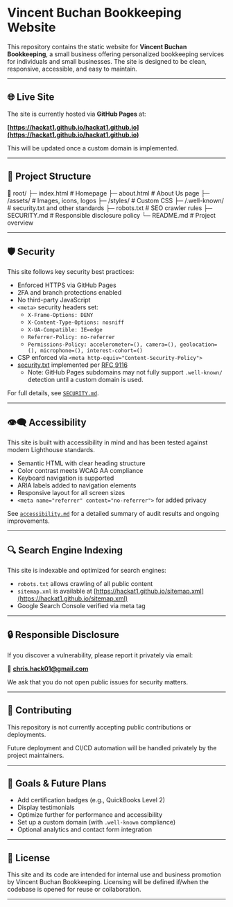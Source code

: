 # Vincent Buchan Bookkeeping Website

This repository contains the static website for **Vincent Buchan Bookkeeping**, a small business offering personalized bookkeeping services for individuals and small businesses. The site is designed to be clean, responsive, accessible, and easy to maintain.

---

## 🌐 Live Site

The site is currently hosted via **GitHub Pages** at:

**[https://hackat1.github.io/hackat1.github.io](https://hackat1.github.io/hackat1.github.io)**

This will be updated once a custom domain is implemented.

---

## 📁 Project Structure

📁 root/
├─ index.html # Homepage
├─ about.html # About Us page
├─ /assets/ # Images, icons, logos
├─ /styles/ # Custom CSS
├─ /.well-known/ # security.txt and other standards
├─ robots.txt # SEO crawler rules
├─ SECURITY.md # Responsible disclosure policy
└─ README.md # Project overview

---

## 🛡️ Security

This site follows key security best practices:

- Enforced HTTPS via GitHub Pages
- 2FA and branch protections enabled
- No third-party JavaScript
- `<meta>` security headers set:
  - `X-Frame-Options: DENY`
  - `X-Content-Type-Options: nosniff`
  - `X-UA-Compatible: IE=edge`
  - `Referrer-Policy: no-referrer`
  - `Permissions-Policy: accelerometer=(), camera=(), geolocation=(), microphone=(), interest-cohort=()`
- CSP enforced via `<meta http-equiv="Content-Security-Policy">`
- [security.txt](https://hackat1.github.io/.well-known/security.txt) implemented per [RFC 9116](https://datatracker.ietf.org/doc/html/rfc9116)
  - Note: GitHub Pages subdomains may not fully support `.well-known/` detection until a custom domain is used.

For full details, see [`SECURITY.md`](./SECURITY.md).

---

## 👁️‍🗨️ Accessibility

This site is built with accessibility in mind and has been tested against modern Lighthouse standards.

- Semantic HTML with clear heading structure
- Color contrast meets WCAG AA compliance
- Keyboard navigation is supported
- ARIA labels added to navigation elements
- Responsive layout for all screen sizes
- `<meta name="referrer" content="no-referrer">` for added privacy

See [`accessibility.md`](accessibility.md) for a detailed summary of audit results and ongoing improvements.

---

## 🔍 Search Engine Indexing

This site is indexable and optimized for search engines:

- `robots.txt` allows crawling of all public content  
- `sitemap.xml` is available at [https://hackat1.github.io/sitemap.xml](https://hackat1.github.io/sitemap.xml)  
- Google Search Console verified via meta tag

---

## 🔒 Responsible Disclosure

If you discover a vulnerability, please report it privately via email:

📧 **chris.hack01@gmail.com**

We ask that you do not open public issues for security matters.

---

## 👥 Contributing

This repository is not currently accepting public contributions or deployments.

Future deployment and CI/CD automation will be handled privately by the project maintainers.

---

## 📌 Goals & Future Plans

- Add certification badges (e.g., QuickBooks Level 2)
- Display testimonials
- Optimize further for performance and accessibility
- Set up a custom domain (with `.well-known` compliance)
- Optional analytics and contact form integration

---

## 🧾 License

This site and its code are intended for internal use and business promotion by Vincent Buchan Bookkeeping. Licensing will be defined if/when the codebase is opened for reuse or collaboration.

---
